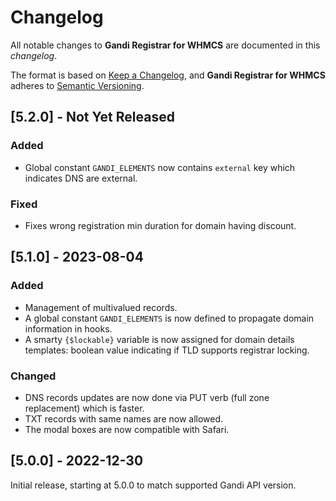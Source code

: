 # Changelog
All notable changes to **Gandi Registrar for WHMCS** are documented in this *changelog*.

The format is based on [Keep a Changelog](https://keepachangelog.com/en/1.0.0/), and **Gandi Registrar for WHMCS** adheres to [Semantic Versioning](https://semver.org/spec/v2.0.0.html).

## [5.2.0] - Not Yet Released
### Added
- Global constant `GANDI_ELEMENTS` now contains `external` key which indicates DNS are external.
### Fixed
- Fixes wrong registration min duration for domain having discount.

## [5.1.0] - 2023-08-04
### Added
- Management of multivalued records.
- A global constant `GANDI_ELEMENTS` is now defined to propagate domain information in hooks.
- A smarty `{$lockable}` variable is now assigned for domain details templates: boolean value indicating if TLD supports registrar locking.

### Changed
- DNS records updates are now done via PUT verb (full zone replacement) which is faster.
- TXT records with same names are now allowed.
- The modal boxes are now compatible with Safari.

## [5.0.0] - 2022-12-30
Initial release, starting at 5.0.0 to match supported Gandi API version. 